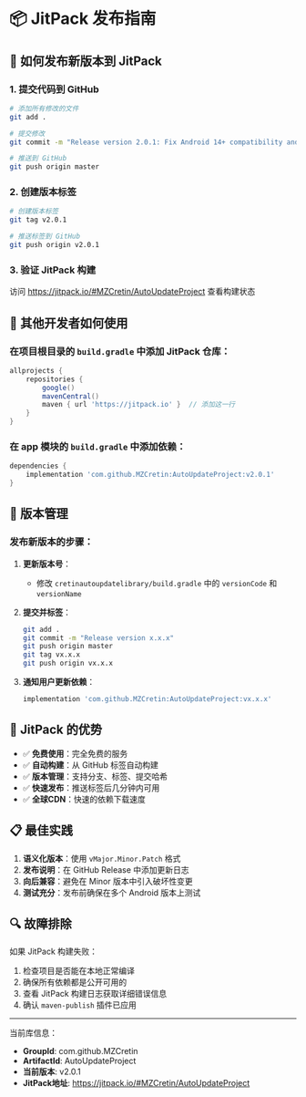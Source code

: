 # 📦 JitPack 发布指南

## 🚀 如何发布新版本到 JitPack

### 1. 提交代码到 GitHub

```bash
# 添加所有修改的文件
git add .

# 提交修改
git commit -m "Release version 2.0.1: Fix Android 14+ compatibility and modernize build"

# 推送到 GitHub
git push origin master
```

### 2. 创建版本标签

```bash
# 创建版本标签
git tag v2.0.1

# 推送标签到 GitHub
git push origin v2.0.1
```

### 3. 验证 JitPack 构建

访问 https://jitpack.io/#MZCretin/AutoUpdateProject 查看构建状态

## 📱 其他开发者如何使用

### 在项目根目录的 `build.gradle` 中添加 JitPack 仓库：

```groovy
allprojects {
    repositories {
        google()
        mavenCentral()
        maven { url 'https://jitpack.io' }  // 添加这一行
    }
}
```

### 在 app 模块的 `build.gradle` 中添加依赖：

```groovy
dependencies {
    implementation 'com.github.MZCretin:AutoUpdateProject:v2.0.1'
}
```

## 🔄 版本管理

### 发布新版本的步骤：

1. **更新版本号**：
   - 修改 `cretinautoupdatelibrary/build.gradle` 中的 `versionCode` 和 `versionName`

2. **提交并标签**：
   ```bash
   git add .
   git commit -m "Release version x.x.x"
   git push origin master
   git tag vx.x.x
   git push origin vx.x.x
   ```

3. **通知用户更新依赖**：
   ```groovy
   implementation 'com.github.MZCretin:AutoUpdateProject:vx.x.x'
   ```

## 🎯 JitPack 的优势

- ✅ **免费使用**：完全免费的服务
- ✅ **自动构建**：从 GitHub 标签自动构建
- ✅ **版本管理**：支持分支、标签、提交哈希
- ✅ **快速发布**：推送标签后几分钟内可用
- ✅ **全球CDN**：快速的依赖下载速度

## 📋 最佳实践

1. **语义化版本**：使用 `vMajor.Minor.Patch` 格式
2. **发布说明**：在 GitHub Release 中添加更新日志
3. **向后兼容**：避免在 Minor 版本中引入破坏性变更
4. **测试充分**：发布前确保在多个 Android 版本上测试

## 🔍 故障排除

如果 JitPack 构建失败：

1. 检查项目是否能在本地正常编译
2. 确保所有依赖都是公开可用的
3. 查看 JitPack 构建日志获取详细错误信息
4. 确认 `maven-publish` 插件已应用

---

当前库信息：
- **GroupId**: com.github.MZCretin
- **ArtifactId**: AutoUpdateProject  
- **当前版本**: v2.0.1
- **JitPack地址**: https://jitpack.io/#MZCretin/AutoUpdateProject
